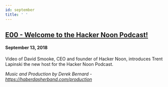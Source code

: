 ```yaml
---
id: september
title: ' '
---
```


<h2><a href="https://podcast.hackernoon.com/e/welcome-to-the-hacker-noon-podcast-1536857888/">E00 - Welcome to the Hacker Noon Podcast!</a></h2>
<h4>September 13, 2018</h4>
<p>
Video of David Smooke, CEO and founder of Hacker Noon, introduces Trent Lapinski the new host for the Hacker Noon Podcast.
</p>
<em>Music and Production by Derek Bernard - <a href="https://haberdasherband.com/production">https://haberdasherband.com/production</a></em>
